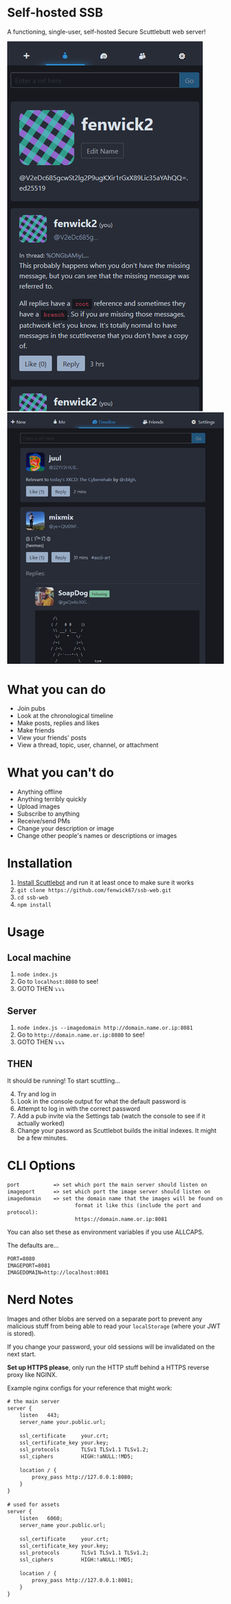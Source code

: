 # Self-hosted SSB

A functioning, single-user, self-hosted Secure Scuttlebutt web server!

![screenshot](doc/screenshot-narrow.png)
![screenshot](doc/screenshot-wide.jpg)

# What you can do

* Join pubs
* Look at the chronological timeline
* Make posts, replies and likes
* Make friends
* View your friends' posts
* View a thread, topic, user, channel, or attachment

# What you can't do

* Anything offline
* Anything terribly quickly
* Upload images
* Subscribe to anything
* Receive/send PMs
* Change your description or image
* Change other people's names or descriptions or images

# Installation

1. [Install Scuttlebot](https://ssbc.github.io/docs/scuttlebot/install.html)  and run it at least once to make sure it works
2. `git clone https://github.com/fenwick67/ssb-web.git`
3. `cd ssb-web`
4. `npm install`

# Usage 

## Local machine

1. `node index.js`
2. Go to `localhost:8080` to see!
3. GOTO THEN ⤵⤵⤵

## Server

1. `node index.js --imagedomain http://domain.name.or.ip:8081`
2. Go to `http://domain.name.or.ip:8080` to see!
3. GOTO THEN ⤵⤵⤵

## THEN

It should be running!  To start scuttling...

4. Try and log in
5. Look in the console output for what the default password is
6. Attempt to log in with the correct password
7. Add a pub invite via the Settings tab (watch the console to see if it actually worked)
8. Change your password as Scuttlebot builds the initial indexes.  It might be a few minutes.

# CLI Options

```
port           => set which port the main server should listen on 
imageport      => set which port the image server should listen on
imagedomain    => set the domain name that the images will be found on
                      format it like this (include the port and protocol): 
                      https://domain.name.or.ip:8081
```

You can also set these as environment variables if you use ALLCAPS.

The defaults are...

```
PORT=8080
IMAGEPORT=8081
IMAGEDOMAIN=http://localhost:8081
```

# Nerd Notes

Images and other blobs are served on a separate port to prevent any malicious stuff from being able to read your `localStorage` (where your JWT is stored).

If you change your password, your old sessions will be invalidated on the next start.

**Set up HTTPS please**, only run the HTTP stuff behind a HTTPS reverse proxy like NGINX.

Example nginx configs for your reference that might work:

```
# the main server
server {
    listen   443; 
    server_name your.public.url;

    ssl_certificate     your.crt;
    ssl_certificate_key your.key;
    ssl_protocols       TLSv1 TLSv1.1 TLSv1.2;
    ssl_ciphers         HIGH:!aNULL:!MD5;

    location / {
        proxy_pass http://127.0.0.1:8080;
    }
}

# used for assets
server {
    listen   6060; 
    server_name your.public.url;

    ssl_certificate     your.crt;
    ssl_certificate_key your.key;
    ssl_protocols       TLSv1 TLSv1.1 TLSv1.2;
    ssl_ciphers         HIGH:!aNULL:!MD5;

    location / {
        proxy_pass http://127.0.0.1:8081;
    }
}
```
